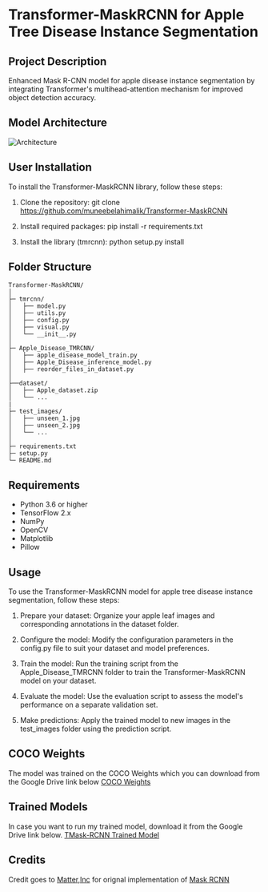 # Transformer-MaskRCNN for Apple Tree Disease Instance Segmentation

## Project Description
Enhanced Mask R-CNN model for apple disease instance segmentation by integrating Transformer's multihead-attention mechanism for improved object detection accuracy.

## Model Architecture

![Architecture](https://github.com/muneebelahimalik/Transformer-MaskRCNN/assets/59524535/f31a3952-cc3f-4776-be22-1b172471ce78)

## User Installation

To install the Transformer-MaskRCNN library, follow these steps:

1. Clone the repository:
git clone https://github.com/muneebelahimalik/Transformer-MaskRCNN

2. Install required packages:
pip install -r requirements.txt

3. Install the library (tmrcnn):
python setup.py install

## Folder Structure 
```
Transformer-MaskRCNN/
│
├─ tmrcnn/
│   ├── model.py
│   ├── utils.py
│   ├── config.py
│   ├── visual.py
│   └── __init__.py
│
├─ Apple_Disease_TMRCNN/
│   ├── apple_disease_model_train.py
│   ├── Apple_Disease_inference_model.py
│   ├── reorder_files_in_dataset.py
│   
├──dataset/
│   ├── Apple_dataset.zip
│   └── ...
|
├─ test_images/
│   ├── unseen_1.jpg
│   ├── unseen_2.jpg
│   └── ...
│
├─ requirements.txt
├─ setup.py
└─ README.md

```
## Requirements

- Python 3.6 or higher
- TensorFlow 2.x
- NumPy
- OpenCV
- Matplotlib
- Pillow

## Usage

To use the Transformer-MaskRCNN model for apple tree disease instance segmentation, follow these steps:

1. Prepare your dataset: Organize your apple leaf images and corresponding annotations in the dataset folder.

2. Configure the model: Modify the configuration parameters in the config.py file to suit your dataset and model preferences.

3. Train the model: Run the training script from the Apple_Disease_TMRCNN folder to train the Transformer-MaskRCNN model on your dataset.

4. Evaluate the model: Use the evaluation script to assess the model's performance on a separate validation set.

5. Make predictions: Apply the trained model to new images in the test_images folder using the prediction script.

## COCO Weights

The model was trained on the COCO Weights which you can download from the Google Drive link below
[COCO Weights](https://drive.google.com/file/d/1hHV_eodAH8QEpNEH_gTP47UJ4h93HAB7/view?usp=sharing)

## Trained Models

In case you want to run my trained model, download it from the Google Drive link below.
[TMask-RCNN Trained Model](https://drive.google.com/file/d/1rCWxYvmYygt9ToTQK3TC2D2ov_XRvDuf/view?usp=sharing)


## Credits

Credit goes to [Matter,Inc](https://github.com/matterport) for orignal implementation of [Mask RCNN](https://github.com/matterport/Mask_RCNN)
